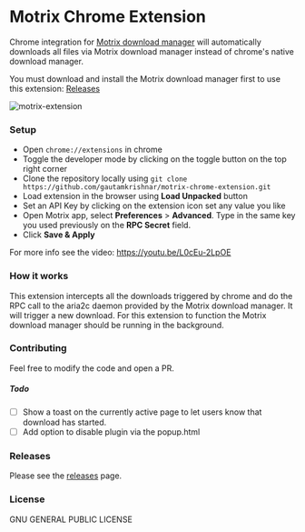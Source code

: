# Motrix Chrome Extension
Chrome integration for [Motrix download manager](https://motrix.app/) will automatically downloads all files via Motrix download 
manager instead of chrome's native download manager.

You must download and install the Motrix download manager first to use this extension: [Releases](https://github.com/agalwood/Motrix/releases/latest)

![motrix-extension](https://user-images.githubusercontent.com/8397274/71557256-bed84a80-2a69-11ea-98d9-f2f20d2a0065.gif)

### Setup
* Open `chrome://extensions` in chrome
* Toggle the developer mode by clicking on the toggle button on the top right corner
* Clone the repository locally using `git clone https://github.com/gautamkrishnar/motrix-chrome-extension.git`
* Load extension in the browser using **Load Unpacked** button
* Set an API Key by clicking on the extension icon set any value you like
* Open Motrix app, select **Preferences** > **Advanced**. Type in the same key you used previously on the **RPC Secret** field.
* Click **Save & Apply**

For more info see the video: https://youtu.be/L0cEu-2LpOE

### How it works
This extension intercepts all the downloads triggered by chrome and do the RPC call to the aria2c daemon provided by the
Motrix download manager. It will trigger a new download. For this extension to function the Motrix download manager
should be running in the background.

### Contributing
Feel free to modify the code and open a PR.

##### Todo
- [ ] Show a toast on the currently active page to let users know that download has started.
- [ ] Add option to disable plugin via the popup.html 

### Releases
Please see the [releases](https://github.com/gautamkrishnar/motrix-chrome-extension/releases/latest) page.

### License
GNU GENERAL PUBLIC LICENSE
